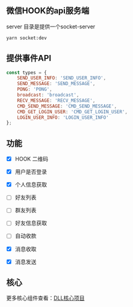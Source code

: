 ## 微信HOOK的api服务端

server 目录是提供一个socket-server

```bash
yarn socket:dev
```


## 提供事件API

```javascript
const types = {
    SEND_USER_INFO: 'SEND_USER_INFO',
    SEND_MESSAGE: 'SEND_MESSAGE',
    PONG: 'PONG',
    broadcast: 'broadcast',
    RECV_MESSAGE: 'RECV_MESSAGE',
    CMD_SEND_MESSAGE: 'CMD_SEND_MESSAGE',
    CMD_GET_LOGIN_USER: 'CMD_GET_LOGIN_USER',
    LOGIN_USER_INFO: 'LOGIN_USER_INFO'
};
```


## 功能
-   [x] HOOK 二维码
-   [x] 用户是否登录
-   [x] 个人信息获取 
-   [ ] 好友列表 
-   [ ] 群友列表 
-   [ ] 好友信息获取 
-   [ ] 自动收款 
-   [x] 消息收取 
-   [x] 消息发送 


## 核心

更多核心组件查看：[DLL核心项目 ](https://github.com/zhaojunlike/WeChat-Inject-Hook)